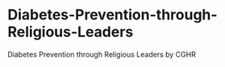 # Diabetes-Prevention-through-Religious-Leaders
Diabetes Prevention through Religious Leaders by CGHR
